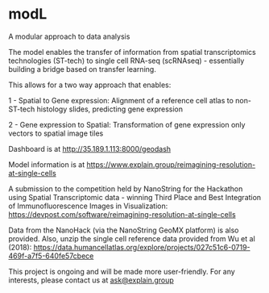 # modL
A modular approach to data analysis 

The model enables the transfer of information from spatial transcriptomics technologies (ST-tech) to single cell RNA-seq (scRNAseq) - essentially building a bridge based on transfer learning.

This allows for a two way approach that enables:

1 - Spatial to Gene expression: Alignment of a reference cell atlas to non-ST-tech histology slides, predicting gene expression

2 - Gene expression to Spatial: Transformation of gene expression only vectors to spatial image tiles

Dashboard is at
http://35.189.1.113:8000/geodash

Model information is at
https://www.explain.group/reimagining-resolution-at-single-cells

A submission to the competition held by NanoString for the Hackathon using Spatial Transcriptomic data - winning Third Place and Best Integration of Immunofluorescence Images in Visualization:
https://devpost.com/software/reimagining-resolution-at-single-cells

Data from the NanoHack (via the NanoString GeoMX platform) is also provided.
Also, unzip the single cell reference data provided from Wu et al (2018): https://data.humancellatlas.org/explore/projects/027c51c6-0719-469f-a7f5-640fe57cbece

This project is ongoing and will be made more user-friendly. For any interests, please contact us at ask@explain.group
